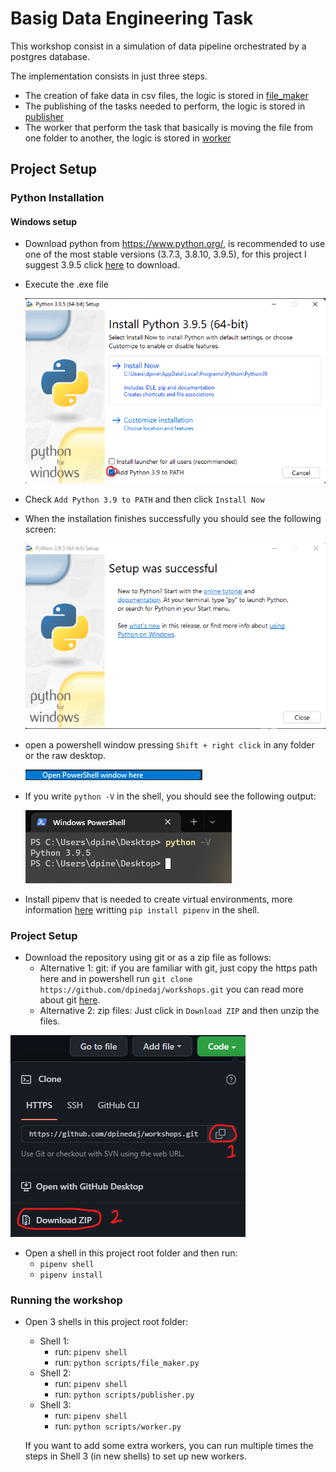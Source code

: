 # Basig Data Engineering Task

This workshop consist in a simulation of data pipeline orchestrated by a postgres database.

The implementation consists in just three steps.
- The creation of fake data in csv files, the logic is stored in [file_maker](https://github.com/dpinedaj/workshops/blob/master/basic_dataeng_tasks/scripts/file_maker.py)
- The publishing of the tasks needed to perform, the logic is stored in [publisher](https://github.com/dpinedaj/workshops/blob/master/basic_dataeng_tasks/scripts/publisher.py)
- The worker that perform the task that basically is moving the file from one folder to another, the logic is stored in [worker](https://github.com/dpinedaj/workshops/blob/master/basic_dataeng_tasks/scripts/worker.py)

## Project Setup

### Python Installation
#### Windows setup
- Download python from https://www.python.org/, is recommended to use one of the most stable versions (3.7.3, 3.8.10, 3.9.5), for this project I suggest 3.9.5 click [here](https://www.python.org/ftp/python/3.9.5/python-3.9.5-amd64.exe) to download.
- Execute the .exe file

    ![install-1](./readme-resources/python_install_1.png)
- Check `Add Python 3.9 to PATH` and then click `Install Now`
- When the installation finishes successfully you should see the following screen: 

    ![install-2](./readme-resources/python_install_2.png)
- open a powershell window pressing `Shift + right click` in any folder or the raw desktop.

    ![install-3](./readme-resources/python_install_3.png)
- If you write `python -V` in the shell, you should see the following output:

    ![install-4](./readme-resources/python_install_4.png)
- Install pipenv that is needed to create virtual environments, more information [here](https://pipenv.pypa.io/en/latest/) writting `pip install pipenv` in the shell.
### Project Setup
- Download the repository using git or as a zip file as follows:
    - Alternative 1: git: if you are familiar with git, just copy the https path here and in powershell run `git clone https://github.com/dpinedaj/workshops.git` you can read more about git [here](https://git-scm.com/).
    - Alternative 2: zip files: Just click in `Download ZIP` and then unzip the files.

![project-setup-1](./readme-resources/project_setup_1.png)

- Open a shell in this project root folder and then run:
    - `pipenv shell`
    - `pipenv install`
### Running the workshop
- Open 3 shells in this project root folder:
    - Shell 1:
        - run: `pipenv shell`
        - run: `python scripts/file_maker.py`
    - Shell 2:
        - run: `pipenv shell`
        - run: `python scripts/publisher.py`
    - Shell 3:
        - run: `pipenv shell`
        - run: `python scripts/worker.py`

    If you want to add some extra workers, you can run multiple times the steps in Shell 3 (in new shells) to set up new workers.
